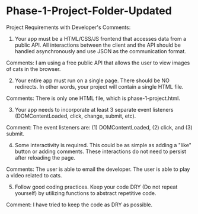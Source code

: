 # Phase-1-Project-Folder-Updated

Project Requirements with Developer's Comments:

1) Your app must be a HTML/CSS/JS frontend that accesses data from a public API. All interactions between the client and the API should be handled asynchronously and use JSON as the communication format.

Comments: I am using a free public API that allows the user to view images of cats in the browser. 

2) Your entire app must run on a single page. There should be NO redirects. In other words, your project will contain a single HTML file.

Comments: There is only one HTML file, which is phase-1-project.html. 

3) Your app needs to incorporate at least 3 separate event listeners (DOMContentLoaded, click, change, submit, etc).

Comment: The event listeners are: (1) DOMContentLoaded, (2) click, and (3) submit. 

4) Some interactivity is required. This could be as simple as adding a "like" button or adding comments. These interactions do not need to persist after reloading the page.

Comments: The user is able to email the developer. The user is able to play a video related to cats. 

5) Follow good coding practices. Keep your code DRY (Do not repeat yourself) by utilizing functions to abstract repetitive code.

Comment: I have tried to keep the code as DRY as possible. 

